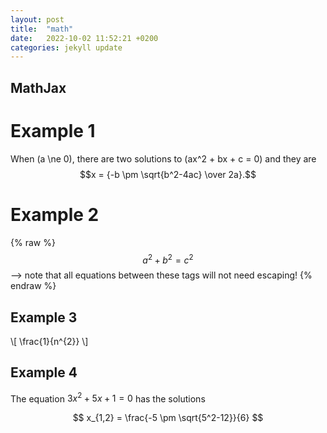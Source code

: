 ```yaml
---
layout: post
title:  "math"
date:   2022-10-02 11:52:21 +0200
categories: jekyll update
---
```

## MathJax

# Example 1 
When \(a \ne 0\), there are two solutions to \(ax^2 + bx + c = 0\) and they are
$$x = {-b \pm \sqrt{b^2-4ac} \over 2a}.$$


# Example 2
{% raw %}
  $$a^2 + b^2 = c^2$$ --> note that all equations between these tags will not need escaping! 
{% endraw %}


## Example 3 

\\[ \frac{1}{n^{2}} \\]


## Example 4

The equation $3x^2 + 5x +1 = 0$ has the solutions

$$
x_{1,2} = \frac{-5 \pm \sqrt{5^2-12}}{6}
$$
